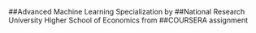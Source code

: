 ##Advanced Machine Learning Specialization
by ##National Research University Higher School of Economics
from ##COURSERA
assignment
